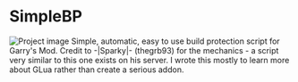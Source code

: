 # SimpleBP
![Project image](/relative/path/to/img.jpg?raw=true "Optional Title")
Simple, automatic, easy to use build protection script for Garry's Mod.
Credit to -|Sparky|- (thegrb93) for the mechanics - a script very similar to this one exists on his server. I wrote this mostly to learn more about GLua rather than create a serious addon.

